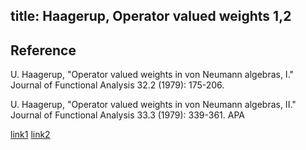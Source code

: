 title: Haagerup, Operator valued weights 1,2 
---

## Reference

U. Haagerup, "Operator valued weights in von Neumann algebras, I." Journal of Functional Analysis 32.2 (1979): 175-206.

U. Haagerup, "Operator valued weights in von Neumann algebras, II." Journal of Functional Analysis 33.3 (1979): 339-361.
APA	


[link1](https://drive.google.com/file/d/0B0mEhqjgzvQ4dXZFcmd4dXpsRXM/view?usp=sharing)
[link2](https://drive.google.com/file/d/0B0mEhqjgzvQ4cVY5emt6dTJFMVE/view?usp=sharing)

